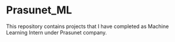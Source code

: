 # Prasunet_ML
This repository contains projects that I have completed as Machine Learning Intern under Prasunet company.
